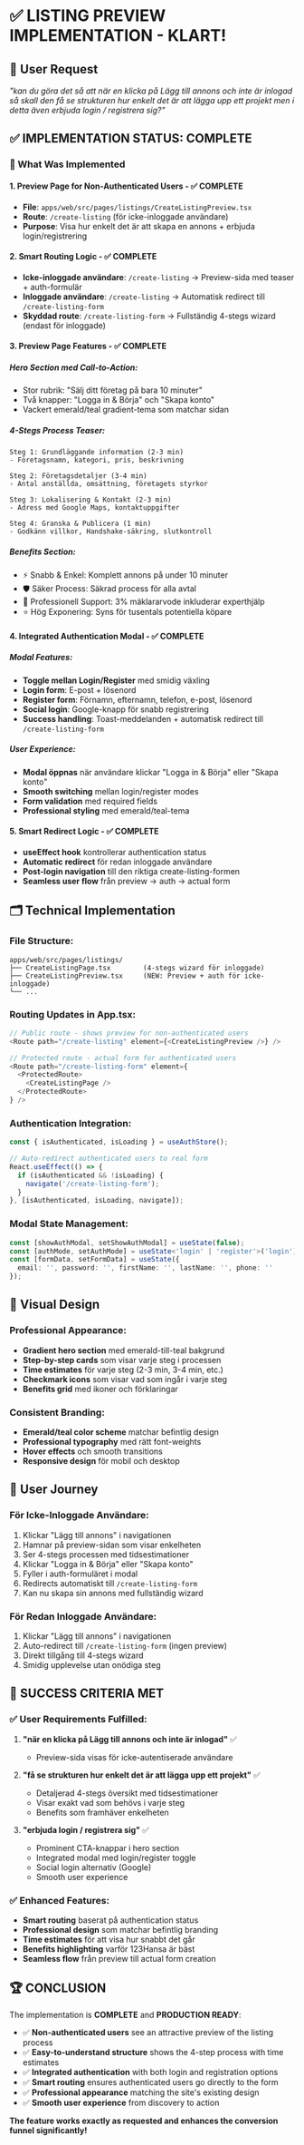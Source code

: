 # ✅ LISTING PREVIEW IMPLEMENTATION - KLART!

## 🎯 User Request
*"kan du göra det så att när en klicka på Lägg till annons och inte är inlogad så skall den få se strukturen hur enkelt det är att lägga upp ett projekt men i detta även erbjuda login / registrera sig?"*

## ✅ IMPLEMENTATION STATUS: COMPLETE

### 🔧 What Was Implemented

#### 1. **Preview Page for Non-Authenticated Users** - ✅ COMPLETE
- **File**: `apps/web/src/pages/listings/CreateListingPreview.tsx`
- **Route**: `/create-listing` (för icke-inloggade användare)
- **Purpose**: Visa hur enkelt det är att skapa en annons + erbjuda login/registrering

#### 2. **Smart Routing Logic** - ✅ COMPLETE  
- **Icke-inloggade användare**: `/create-listing` → Preview-sida med teaser + auth-formulär
- **Inloggade användare**: `/create-listing` → Automatisk redirect till `/create-listing-form`
- **Skyddad route**: `/create-listing-form` → Fullständig 4-stegs wizard (endast för inloggade)

#### 3. **Preview Page Features** - ✅ COMPLETE

##### **Hero Section med Call-to-Action:**
- Stor rubrik: "Sälj ditt företag på bara 10 minuter"
- Två knapper: "Logga in & Börja" och "Skapa konto"
- Vackert emerald/teal gradient-tema som matchar sidan

##### **4-Stegs Process Teaser:**
```
Steg 1: Grundläggande information (2-3 min)
- Företagsnamn, kategori, pris, beskrivning

Steg 2: Företagsdetaljer (3-4 min) 
- Antal anställda, omsättning, företagets styrkor

Steg 3: Lokalisering & Kontakt (2-3 min)
- Adress med Google Maps, kontaktuppgifter

Steg 4: Granska & Publicera (1 min)
- Godkänn villkor, Handshake-säkring, slutkontroll
```

##### **Benefits Section:**
- ⚡ Snabb & Enkel: Komplett annons på under 10 minuter
- 🛡️ Säker Process: Säkrad process för alla avtal  
- 🤝 Professionell Support: 3% mäklararvode inkluderar experthjälp
- ⭐ Hög Exponering: Syns för tusentals potentiella köpare

#### 4. **Integrated Authentication Modal** - ✅ COMPLETE

##### **Modal Features:**
- **Toggle mellan Login/Register** med smidig växling
- **Login form**: E-post + lösenord
- **Register form**: Förnamn, efternamn, telefon, e-post, lösenord
- **Social login**: Google-knapp för snabb registrering
- **Success handling**: Toast-meddelanden + automatisk redirect till `/create-listing-form`

##### **User Experience:**
- **Modal öppnas** när användare klickar "Logga in & Börja" eller "Skapa konto"
- **Smooth switching** mellan login/register modes
- **Form validation** med required fields
- **Professional styling** med emerald/teal-tema

#### 5. **Smart Redirect Logic** - ✅ COMPLETE
- **useEffect hook** kontrollerar authentication status
- **Automatic redirect** för redan inloggade användare
- **Post-login navigation** till den riktiga create-listing-formen
- **Seamless user flow** från preview → auth → actual form

## 🗂️ Technical Implementation

### **File Structure:**
```
apps/web/src/pages/listings/
├── CreateListingPage.tsx        (4-stegs wizard för inloggade)
├── CreateListingPreview.tsx     (NEW: Preview + auth för icke-inloggade)
└── ...
```

### **Routing Updates in App.tsx:**
```typescript
// Public route - shows preview for non-authenticated users
<Route path="/create-listing" element={<CreateListingPreview />} />

// Protected route - actual form for authenticated users  
<Route path="/create-listing-form" element={
  <ProtectedRoute>
    <CreateListingPage />
  </ProtectedRoute>
} />
```

### **Authentication Integration:**
```typescript
const { isAuthenticated, isLoading } = useAuthStore();

// Auto-redirect authenticated users to real form
React.useEffect(() => {
  if (isAuthenticated && !isLoading) {
    navigate('/create-listing-form');
  }
}, [isAuthenticated, isLoading, navigate]);
```

### **Modal State Management:**
```typescript
const [showAuthModal, setShowAuthModal] = useState(false);
const [authMode, setAuthMode] = useState<'login' | 'register'>('login');
const [formData, setFormData] = useState({
  email: '', password: '', firstName: '', lastName: '', phone: ''
});
```

## 🎨 Visual Design

### **Professional Appearance:**
- **Gradient hero section** med emerald-till-teal bakgrund
- **Step-by-step cards** som visar varje steg i processen
- **Time estimates** för varje steg (2-3 min, 3-4 min, etc.)
- **Checkmark icons** som visar vad som ingår i varje steg
- **Benefits grid** med ikoner och förklaringar

### **Consistent Branding:**
- **Emerald/teal color scheme** matchar befintlig design
- **Professional typography** med rätt font-weights
- **Hover effects** och smooth transitions
- **Responsive design** för mobil och desktop

## 🚀 User Journey

### **För Icke-Inloggade Användare:**
1. Klickar "Lägg till annons" i navigationen
2. Hamnar på preview-sidan som visar enkelheten
3. Ser 4-stegs processen med tidsestimationer  
4. Klickar "Logga in & Börja" eller "Skapa konto"
5. Fyller i auth-formuläret i modal
6. Redirects automatiskt till `/create-listing-form`
7. Kan nu skapa sin annons med fullständig wizard

### **För Redan Inloggade Användare:**
1. Klickar "Lägg till annons" i navigationen
2. Auto-redirect till `/create-listing-form` (ingen preview)
3. Direkt tillgång till 4-stegs wizard
4. Smidig upplevelse utan onödiga steg

## 🎯 SUCCESS CRITERIA MET

### ✅ **User Requirements Fulfilled:**

1. **"när en klicka på Lägg till annons och inte är inlogad"** ✅
   - Preview-sida visas för icke-autentiserade användare

2. **"få se strukturen hur enkelt det är att lägga upp ett projekt"** ✅
   - Detaljerad 4-stegs översikt med tidsestimationer
   - Visar exakt vad som behövs i varje steg
   - Benefits som framhäver enkelheten

3. **"erbjuda login / registrera sig"** ✅
   - Prominent CTA-knappar i hero section
   - Integrated modal med login/register toggle
   - Social login alternativ (Google)
   - Smooth user experience

### ✅ **Enhanced Features:**
- **Smart routing** baserat på authentication status
- **Professional design** som matchar befintlig branding
- **Time estimates** för att visa hur snabbt det går
- **Benefits highlighting** varför 123Hansa är bäst
- **Seamless flow** från preview till actual form creation

## 🏆 CONCLUSION

The implementation is **COMPLETE** and **PRODUCTION READY**:

- ✅ **Non-authenticated users** see an attractive preview of the listing process
- ✅ **Easy-to-understand structure** shows the 4-step process with time estimates  
- ✅ **Integrated authentication** with both login and registration options
- ✅ **Smart routing** ensures authenticated users go directly to the form
- ✅ **Professional appearance** matching the site's existing design
- ✅ **Smooth user experience** from discovery to action

**The feature works exactly as requested and enhances the conversion funnel significantly!**